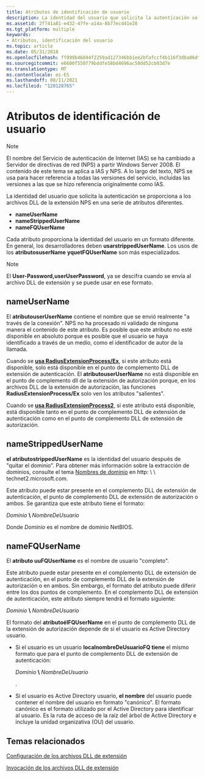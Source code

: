 ```yaml
---
title: Atributos de identificación de usuario
description: La identidad del usuario que solicita la autenticación se proporciona a los archivos DLL de la extensión NPS en una serie de atributos diferentes.
ms.assetid: 2f741a81-e432-47fe-a14a-8b77ecd41e28
ms.tgt_platform: multiple
keywords:
- Atributos, identificación del usuario
ms.topic: article
ms.date: 05/31/2018
ms.openlocfilehash: ff099b46844f2259ad127346bb1ee2bfafccf4b116f3dba86dff3e175d11c28c
ms.sourcegitcommit: e6600f550f79bddfe58bd4696ac50dd52cb03d7e
ms.translationtype: MT
ms.contentlocale: es-ES
ms.lasthandoff: 08/11/2021
ms.locfileid: "120128765"
---
```

# <a name="user-identification-attributes"></a>Atributos de identificación de usuario

> [!Note]  
> El nombre del Servicio de autenticación de Internet (IAS) se ha cambiado a Servidor de directivas de red (NPS) a partir Windows Server 2008. El contenido de este tema se aplica a IAS y NPS. A lo largo del texto, NPS se usa para hacer referencia a todas las versiones del servicio, incluidas las versiones a las que se hizo referencia originalmente como IAS.

 

La identidad del usuario que solicita la autenticación se proporciona a los archivos DLL de la extensión NPS en una serie de atributos diferentes.

-   **nameUserName**
-   **nameStrippedUserName**
-   **nameFQUserName**

Cada atributo proporciona la identidad del usuario en un formato diferente. En general, los desarrolladores deben **usarstrippedUserName**. Los usos de los **atributosuserName** **yquetFQUserName** son más especializados.

> [!Note]  
> El **User-Password,userUserPassword**, ya se descifra cuando se envía al archivo DLL de extensión y se puede usar en ese formato.

 

## <a name="ratusername"></a>nameUserName

El **atributouserUserName** contiene el nombre que se envió realmente "a través de la conexión". NPS no ha procesado ni validado de ninguna manera el contenido de este atributo. Es posible que este atributo no esté disponible en absoluto porque es posible que el usuario se haya identificado a través de un medio, como el identificador de autor de la llamada.

Cuando se [**usa RadiusExtensionProcess/Ex**](/windows/desktop/api/authif/nc-authif-pradius_extension_process_ex), si este atributo está disponible, solo está disponible en el punto de complemento DLL de extensión de autenticación. El **atributouserUserName** no está disponible en el punto de complemento dll de la extensión de autorización porque, en los archivos DLL de la extensión de autorización, las funciones **RadiusExtensionProcess/Ex** solo ven los atributos "salientes".

Cuando se [**usa RadiusExtensionProcess2**](/windows/desktop/api/authif/nc-authif-pradius_extension_process_2), si este atributo está disponible, está disponible tanto en el punto de complemento DLL de extensión de autenticación como en el punto de complemento DLL de extensión de autorización.

## <a name="ratstrippedusername"></a>nameStrippedUserName

**el atributostrippedUserName** es la identidad del usuario después de "quitar el dominio". Para obtener más información sobre la extracción de dominios, consulte el tema [Nombres de dominio](/previous-versions/windows/it-pro/windows-server-2003/cc779938(v=ws.10)) en http: \\ \\ technet2.microsoft.com.

Este atributo puede estar presente en el complemento DLL de extensión de autenticación, el punto de complemento DLL de extensión de autorización o ambos. Se garantiza que este atributo tiene el formato:

*Dominio* **\\** _NombreDeUsuario_

Donde *Dominio* es el nombre de dominio NetBIOS.

## <a name="ratfqusername"></a>nameFQUserName

El **atributo uuFQUserName** es el nombre de usuario "completo".

Este atributo puede estar presente en el complemento DLL de extensión de autenticación, en el punto de complemento DLL de la extensión de autorización o en ambos. Sin embargo, el formato del atributo puede diferir entre los dos puntos de complemento. En el complemento DLL de extensión de autenticación, este atributo siempre tendrá el formato siguiente:

*Dominio* **\\** _NombreDeUsuario_

El formato del **atributoélFQUserName** en el punto de complemento DLL de la extensión de autorización depende de si el usuario es Active Directory usuario.

-   Si el usuario es un usuario **localnombreDeUsuarioFQ tiene** el mismo formato que para el punto de complemento DLL de extensión de autenticación:

    *Dominio* **\\** _NombreDeUsuario_

    .

-   Si el usuario es Active Directory usuario, **el nombre** del usuario puede contener el nombre del usuario en formato "canónico". El formato canónico es el formato utilizado por el Active Directory para identificar al usuario. Es la ruta de acceso de la raíz del árbol de Active Directory e incluye la unidad organizativa (OU) del usuario.

## <a name="related-topics"></a>Temas relacionados

<dl> <dt>

[Configuración de los archivos DLL de extensión](/windows/desktop/Nps/ias-setting-up-the-extension-and-authorization-dlls)
</dt> <dt>

[Invocación de los archivos DLL de extensión](/windows/desktop/Nps/ias-authentication-and-authorization-process)
</dt> </dl>

 

 